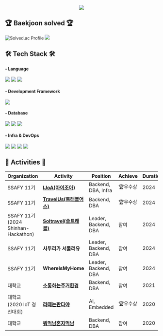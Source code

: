 <div align=center>
	<img src="https://capsule-render.vercel.app/api?type=waving&color=ffe4e1&height=200&section=header&text=Pearl's%20Github!&fontSize=90" />	
</div>

## 🏆 Baekjoon solved 🏆

![Solved.ac Profile](http://mazassumnida.wtf/api/v2/generate_badge?boj=2pearl)
<img src="http://mazandi.herokuapp.com/api?handle=2pearl&theme=cold"/>


## 🛠 Tech Stack 🛠

#### - Language
<img src="https://img.shields.io/badge/java-007396?style=for-the-badge&logo=java&logoColor=white"> <img src="https://img.shields.io/badge/c++-00599C?style=for-the-badge&logo=c%2B%2B&logoColor=white"> <img src="https://img.shields.io/badge/Python-3776AB?style=for-the-badge&logo=Python&logoColor=white"> 

#### - Development Framework
<img src="https://img.shields.io/badge/Spring Boot-6DB33F?style=for-the-badge&logo=spring boot&logoColor=white"/>

#### - Database
<img src="https://img.shields.io/badge/mysql-4479A1?style=for-the-badge&logo=mysql&logoColor=white"> <img src="https://img.shields.io/badge/oracle-F80000?style=for-the-badge&logo=oracle&logoColor=white"> <img src="https://img.shields.io/badge/Redis-DC382D?style=for-the-badge&logo=Redis&logoColor=white"> 

#### - Infra & DevOps
<img src="https://img.shields.io/badge/Docker-2496ED?style=for-the-badge&logo=docker&logoColor=white"> <img src="https://img.shields.io/badge/Nginx-009639?style=for-the-badge&logo=nginx&logoColor=white"> <img src="https://img.shields.io/badge/Jenkins-D24939?style=for-the-badge&logo=jenkins&logoColor=white"> <img src="https://img.shields.io/badge/AWS-232F3E?style=for-the-badge&logo=amazonaws&logoColor=white">


## 🏃 Activities 🏃
<table>
      <thead>
        <tr>
          <th>Organization</th>
          <th>Activity</th>
          <th>Position</th>
          <th>Achieve</th>
          <th>Duration</th>
        </tr>
      </thead>
      <tbody>
         <tr>
          <td>SSAFY 11기</td>
          <td><b><a href="https://github.com/2pearl/IJoA">IJoA(아이조아)</a></b></td>
          <td>Backend, DBA, Infra</td>
          <td>🏆우수상</td>
          <td>2024</td>
        </tr>
         <tr>
          <td>SSAFY 11기</td>
          <td><b><a href="https://github.com/2pearl/TravelUs">TravelUs(트래블어스)</a></b></td>
          <td>Backend, DBA</td>
          <td>🏆우수상</td>
          <td>2024</td>
        </tr>
         <tr>
          <td>SSAFY 11기<br>(2024 Shinhan-Hackathon)</td>
          <td><b><a href="https://github.com/2024-Shinhan-Hackathon-ForeignKey/soltravel">Soltravel(솔트래블)</a></b></td>
          <td>Leader, Backend, DBA</td>
          <td>참여</td>
          <td>2024</td>
        </tr>
         <tr>
          <td>SSAFY 11기</td>
          <td><b>사투리가 서툴러유</b></td>
          <td>Leader, Backend, DBA</td>
          <td>참여</td>
          <td>2024</td>
        </tr>
         <tr>
          <td>SSAFY 11기</td>
	  <td><b>WhereIsMyHome</a></b></td>
          <td>Leader, Backend, DBA</td>
          <td>참여</td>
          <td>2024</td>
        </tr>
         <tr>
          <td>대학교</td>
          <td><b><a href="https://github.com/2pearl/happy_home">소통하는주거환경</a></b></td>
          <td>Backend, DBA</td>
          <td>참여</td>
          <td>2021</td>
        </tr>
         <tr>
          <td>대학교<br>(2020 IoT 경진대회)</td>
          <td><b><a href="https://github.com/2pearl/LatteIsPanda">라떼는판다야</a></b></td>
          <td>AI, Embedded</td>
          <td>🏆우수상</td>
          <td>2020</td>
        </tr>
         <tr>
          <td>대학교</td>
          <td><b><a href="https://github.com/2pearl/nyam_project">뭐먹냠혼자먹냠</a></b></td>
          <td>Backend, DBA</td>
          <td>참여</td>
          <td>2020</td>
        </tr>
      </tbody>
    </table>
